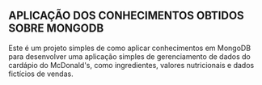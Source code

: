 ## APLICAÇÃO DOS CONHECIMENTOS OBTIDOS SOBRE MONGODB

Este é um projeto simples de como aplicar conhecimentos em MongoDB para desenvolver uma aplicação simples de gerenciamento de dados do cardápio do McDonald's, como ingredientes, valores nutricionais e dados fictícios de vendas.
